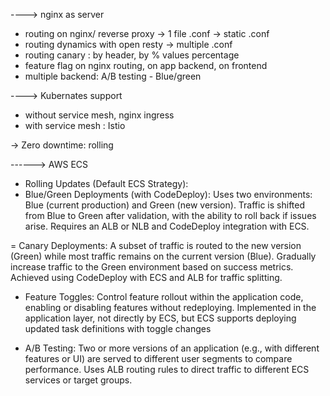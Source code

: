 ----> nginx as server 
- routing on nginx/ reverse proxy -> 1 file .conf -> static .conf
- routing dynamics with open resty -> multiple .conf 
- routing canary : by header, by % values percentage
- feature flag on nginx routing, on app backend, on frontend
- multiple backend: A/B testing - Blue/green



----> Kubernates support 
- without service mesh, nginx ingress
- with service mesh : Istio

-> Zero downtime: rolling 

------> AWS ECS
- Rolling Updates (Default ECS Strategy):
- Blue/Green Deployments (with CodeDeploy):
Uses two environments: Blue (current production) and Green (new version).
Traffic is shifted from Blue to Green after validation, with the ability to roll back if issues arise.
Requires an ALB or NLB and CodeDeploy integration with ECS.

= Canary Deployments:
A subset of traffic is routed to the new version (Green) while most traffic remains on the current version (Blue).
Gradually increase traffic to the Green environment based on success metrics.
Achieved using CodeDeploy with ECS and ALB for traffic splitting.

- Feature Toggles:
Control feature rollout within the application code, enabling or disabling features without redeploying.
Implemented in the application layer, not directly by ECS, but ECS supports deploying updated task definitions with toggle changes

- A/B Testing:
Two or more versions of an application (e.g., with different features or UI) are served to different user segments to compare performance.
Uses ALB routing rules to direct traffic to different ECS services or target groups.
